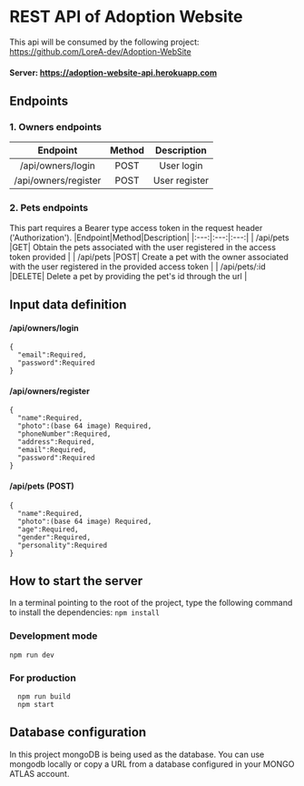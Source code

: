 # REST API of Adoption Website
  This api will be consumed by the following project: https://github.com/LoreA-dev/Adoption-WebSite
  #### Server: https://adoption-website-api.herokuapp.com

## Endpoints

### 1. Owners endpoints

|Endpoint|Method|Description|
|:---:|:---:|:---:|
| /api/owners/login |POST| User login |
| /api/owners/register |POST| User register | 

  
### 2. Pets endpoints
  This part requires a Bearer type access token in the request header ('Authorization').
|Endpoint|Method|Description|
|:---:|:---:|:---:|
| /api/pets |GET| Obtain the pets associated with the user registered in the access token provided |
| /api/pets |POST| Create a pet with the owner associated with the user registered in the provided access token |
| /api/pets/:id |DELETE| Delete a pet by providing the pet's id through the url |

## Input data definition

  #### /api/owners/login
  ```
  {
    "email":Required,
    "password":Required
  }
  ```
  
  #### /api/owners/register
  ```
  {
    "name":Required,
    "photo":(base 64 image) Required,
    "phoneNumber":Required,
    "address":Required,
    "email":Required,
    "password":Required
  }
  ```
  
  #### /api/pets (POST)
  ```
  {
    "name":Required,
    "photo":(base 64 image) Required,
    "age":Required,
    "gender":Required,
    "personality":Required
  }
  ```
  
## How to start the server
  In a terminal pointing to the root of the project, type the following command to install the dependencies: `npm install`
  
### Development mode
  
  `npm run dev`
  

### For production
  ```
    npm run build
    npm start
  ```
 
## Database configuration

  In this project mongoDB is being used as the database. You can use mongodb locally or copy a URL from a database configured in your MONGO ATLAS account.
